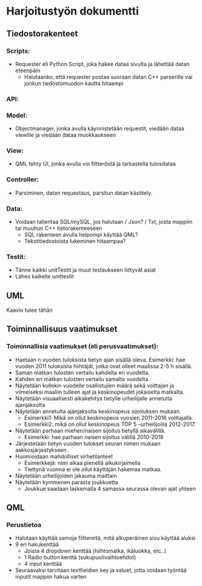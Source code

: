 # Harjoitustyön dokumentti

## Tiedostorakenteet
  ### Scripts:
  - Requester eli Python Script, joka hakee dataa sivulta ja lähettää datan eteenpäin
    - Halutaanko, että requester postaa suoraan datan C++ parserille vai jonkun tiedostomuodon kautta hitaampi
  ### API:
  ### Model:
  - Objectmanager, jonka avulla käynnistetään requestit, viedään dataa viewille ja viedään dataa muokkaukseen
  ### View:
  - QML tehty UI, jonka avulla voi filtteröidä ja tarkastella tulosdataa
  ### Controller:
  - Parsiminen, datan requestaus, parsitun datan käsittely.
  ### Data:
  - Voidaan tallentaa SQL/mySQL, jos halutaan / Json? / Txt, josta mappiin tai muuhun C++ tietorakenteeseen
    - SQL rakenteen avulla helpompi käyttää QML?
    - Tekstitiedostoista lukeminen hitaampaa?
  ### Testit:
  - Tänne kaikki unitTestit ja muut testaukseen liittyvät asiat
  - Lähes kaikelle unittestit
    
## UML

Kaavio tulee tähän
    
## Toiminnallisuus vaatimukset
### Toiminnallisia vaatimukset (eli perusvaatimukset):
- Haetaan n vuoden tuloksista tietyn ajan sisällä oleva. Esimerkki: hae vuoden 2011 tuloksista hiihtäjät, jotka ovat olleet maalissa 2-5 h sisällä.
- Saman matkan tulosten vertailu kahdelta eri vuodelta.
- Kahden eri matkan tulosten vertailu samalta vuodelta.
- Näytetään kullekin vuodelle osallistujien määrä sekä voittajan ja viimeiseksi maaliin
tulleen ajat ja keskinopeudet jokaiselta matkalta.
- Näytetään visuaalisesti aikakehitys tietylle urheilijalle annetulta ajanjaksolta
- Näytetään annetulta ajanjaksolta keskinopeus sijoituksen mukaan. 
  - Esimerkki1: Mikä on ollut keskinopeus vuosien 2011-2016 voittajalla. 
  - Esimerkki2: mikä on ollut keskinopeus TOP 5 –urheilijoilla 2012-2017.
- Näytetään parhaan miehen/naisen sijoitus tietyllä aikavälillä. 
  - Esimerkki: hae parhaan naisen sijoitus välillä 2010-2018
- Järjestetään tietyn vuoden tulokset seuran nimen mukaan aakkosjärjestykseen.
- Huomioidaan mahdolliset virhetilanteet 
  - Esimerkkejä: nimi alkaa pienellä alkukirjaimella
  - Tiettynä vuonna ei ole ollut käyttäjän hakemaa matkaa.
- Näytetään urheilijoiden jakauma maittain
- Näytetään kymmenen parasta joukkuetta
  - Joukkue saadaan laskemalla 4 samassa seurassa olevan ajat yhteen
  
## QML
### Perustietoa
- Halutaan käyttää samoja filttereitä, mitä alkuperäinen sivu käyttää aluksi
- 9 eri hakukenttää
  - Joista 4 dropdown kenttää (hiihtomatka, ikäluokka, etc..)
  - 1 Radio button kenttä (sukupuolivaihtoehdot)
  - 4 input kenttää
- Seuraavaksi tarvitaan textfieldien key ja valuet, jotta voidaan työntää inputit mappiin hakua varten
